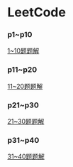 # LeetCode

### p1~p10

[1~10题题解](LeetCode/p1_10/README.md)

### p11~p20

[11~20题题解](LeetCode/p11_20/README.md)

### p21~p30

[21~30题题解](LeetCode/p21_30/README.md)

### p31~p40

[31~40题题解](LeetCode/p31_40/README.md)

